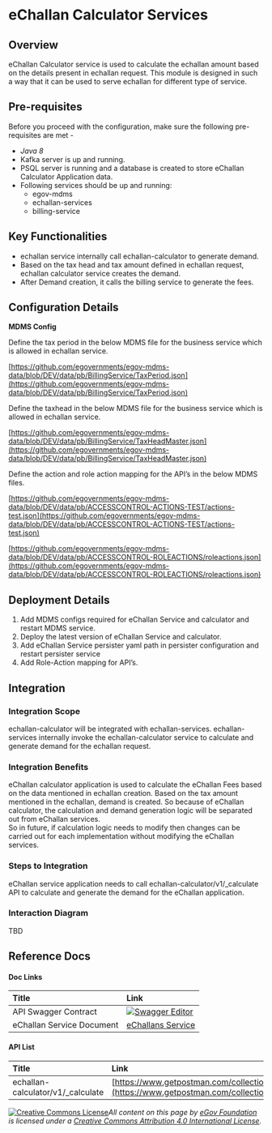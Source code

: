 # eChallan Calculator Services

## Overview

eChallan Calculator service is used to calculate the echallan amount based on the details present in echallan request. This module is designed in such a way that it can be used to serve echallan for different type of service.

## Pre-requisites

Before you proceed with the configuration, make sure the following pre-requisites are met -

* _Java 8_
* Kafka server is up and running.
* PSQL server is running and a database is created to store eChallan Calculator Application data.
* Following services should be up and running:
  * egov-mdms
  * echallan-services
  * billing-service

## Key Functionalities

* echallan service internally call echallan-calculator to generate demand.
* Based on the tax head and tax amount defined in echallan request, echallan calculator service creates the demand.
* After Demand creation, it calls the billing service to generate the fees.

## Configuration Details

**MDMS Config**

Define the tax period in the below MDMS file for the business service which is allowed in echallan service.

[https://github.com/egovernments/egov-mdms-data/blob/DEV/data/pb/BillingService/TaxPeriod.json](https://github.com/egovernments/egov-mdms-data/blob/DEV/data/pb/BillingService/TaxPeriod.json)

Define the taxhead in the below MDMS file for the business service which is allowed in echallan service.

[https://github.com/egovernments/egov-mdms-data/blob/DEV/data/pb/BillingService/TaxHeadMaster.json](https://github.com/egovernments/egov-mdms-data/blob/DEV/data/pb/BillingService/TaxHeadMaster.json)

Define the action and role action mapping for the API’s in the below MDMS files.

[https://github.com/egovernments/egov-mdms-data/blob/DEV/data/pb/ACCESSCONTROL-ACTIONS-TEST/actions-test.json](https://github.com/egovernments/egov-mdms-data/blob/DEV/data/pb/ACCESSCONTROL-ACTIONS-TEST/actions-test.json)

[https://github.com/egovernments/egov-mdms-data/blob/DEV/data/pb/ACCESSCONTROL-ROLEACTIONS/roleactions.json](https://github.com/egovernments/egov-mdms-data/blob/DEV/data/pb/ACCESSCONTROL-ROLEACTIONS/roleactions.json)

## Deployment Details

1. Add MDMS configs required for eChallan Service and calculator and restart MDMS service.
2. Deploy the latest version of eChallan Service and calculator.
3. Add eChallan Service persister yaml path in persister configuration and restart persister service
4. Add Role-Action mapping for API’s.

## Integration

### Integration Scope

echallan-calculator will be integrated with echallan-services. echallan-services internally invoke the echallan-calculator service to calculate and generate demand for the echallan request.

### Integration Benefits

eChallan calculator application is used to calculate the eChallan Fees based on the data mentioned in echallan creation. Based on the tax amount mentioned in the echallan, demand is created. So because of eChallan calculator, the calculation and demand generation logic will be separated out from eChallan services.  
So in future, if calculation logic needs to modify then changes can be carried out for each implementation without modifying the eChallan services.

### Steps to Integration

eChallan service application needs to call echallan-calculator/v1/\_calculate API to calculate and generate the demand for the eChallan application.

### Interaction Diagram

TBD

## Reference Docs

#### Doc Links <a id="Doc-Links"></a>

| **Title** | **Link** |
| :--- | :--- |
| API Swagger Contract | [![](https://editor.swagger.io/dist/favicon-32x32.png)Swagger Editor](https://editor.swagger.io/?url=https://raw.githubusercontent.com/egovernments/municipal-services/develop/docs/e-Challan-v1.0.0.yaml#!/) |
| eChallan Service Document | [eChallans Service](https://digit-discuss.atlassian.net/l/c/CHpaLj9c) |

#### API List <a id="API-List"></a>

| Title | **Link** |
| :--- | :--- |
| echallan-calculator/v1/\_calculate | [https://www.getpostman.com/collections/349413e52bf743d50b0a](https://www.getpostman.com/collections/349413e52bf743d50b0a) |

[![Creative Commons License](https://i.creativecommons.org/l/by/4.0/80x15.png)_​_](http://creativecommons.org/licenses/by/4.0/)_All content on this page by_ [_eGov Foundation_](https://egov.org.in/) _is licensed under a_ [_Creative Commons Attribution 4.0 International License_](http://creativecommons.org/licenses/by/4.0/)_._

